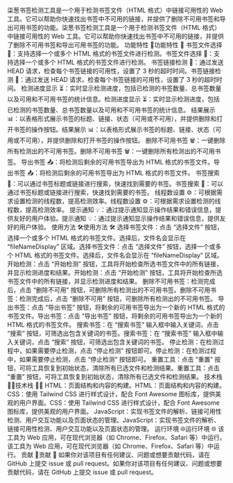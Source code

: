 柒葱书签检测工具是一个用于检测书签文件（HTML 格式）中链接可用性的 Web 工具。它可以帮助你快速找出书签中不可用的链接，并提供了删除不可用书签和导出可用书签的功能。柒葱书签检测工具是一个用于检测书签文件（HTML 格式）中链接可用性的 Web 工具。它可以帮助你快速找出书签中不可用的链接，并提供了删除不可用书签和导出可用书签的功能。
功能特性 🚀功能特性 🚀
书签文件选择 📂：支持选择一个或多个 HTML 格式的书签文件进行检测。书签文件选择 📂：支持选择一个或多个 HTML 格式的书签文件进行检测。
书签链接检测 🔗：通过发送 HEAD 请求，检查每个书签链接的可用性，设置了 3 秒的超时时间。书签链接检测 🔗：通过发送 HEAD 请求，检查每个书签链接的可用性，设置了 3 秒的超时时间。
检测进度显示 ⏳：实时显示检测进度，包括已检测的书签数量、总书签数量以及可用和不可用书签的统计信息。检测进度显示 ⏳：实时显示检测进度，包括已检测的书签数量、总书签数量以及可用和不可用书签的统计信息。
结果展示 📊：以表格形式展示书签的标题、链接、状态（可用或不可用），并提供删除和打开书签的操作按钮。结果展示 📊：以表格形式展示书签的标题、链接、状态（可用或不可用），并提供删除和打开书签的操作按钮。
删除不可用书签 🗑️：一键删除所有检测出的不可用书签。删除不可用书签 🗑️：一键删除所有检测出的不可用书签。
导出书签 📤：将检测后剩余的可用书签导出为 HTML 格式的书签文件。导出书签 📤：将检测后剩余的可用书签导出为 HTML 格式的书签文件。
书签搜索 🔎：可以通过书签标题或链接进行搜索，快速找到需要的书签。书签搜索 🔎：可以通过书签标题或链接进行搜索，快速找到需要的书签。
线程数设置 ⚙️：可根据需求设置检测的线程数，提高检测效率。线程数设置 ⚙️：可根据需求设置检测的线程数，提高检测效率。
提示通知 💡：通过提示通知显示操作结果和错误信息，提供友好的用户体验。提示通知 💡：通过提示通知显示操作结果和错误信息，提供友好的用户体验。
使用方法 🛠️使用方法 🛠️
选择书签文件：点击 “选择文件” 按钮，选择一个或多个 HTML 格式的书签文件。选择后，文件名会显示在 “fileNameDisplay” 区域。选择书签文件：点击 “选择文件” 按钮，选择一个或多个 HTML 格式的书签文件。选择后，文件名会显示在 “fileNameDisplay” 区域。
开始检测：点击 “开始检测” 按钮，工具将开始检查所选书签文件中的所有链接，并显示检测进度和结果。开始检测：点击 “开始检测” 按钮，工具将开始检查所选书签文件中的所有链接，并显示检测进度和结果。
删除不可用书签：检测完成后，点击 “删除不可用” 按钮，可删除所有检测出的不可用书签。删除不可用书签：检测完成后，点击 “删除不可用” 按钮，可删除所有检测出的不可用书签。
导出书签：点击 “导出书签” 按钮，将剩余的可用书签导出为一个新的 HTML 格式的书签文件。导出书签：点击 “导出书签” 按钮，将剩余的可用书签导出为一个新的 HTML 格式的书签文件。
搜索书签：在 “搜索书签” 输入框中输入关键词，点击 “搜索” 按钮，可筛选出包含关键词的书签。搜索书签：在 “搜索书签” 输入框中输入关键词，点击 “搜索” 按钮，可筛选出包含关键词的书签。
停止检测：在检测过程中，如果需要停止检测，点击 “停止检测” 按钮即可。停止检测：在检测过程中，如果需要停止检测，点击 “停止检测” 按钮即可。
重置工具：点击 “重置” 按钮，可将工具恢复到初始状态，清除所有已选文件和检测结果。重置工具：点击 “重置” 按钮，可将工具恢复到初始状态，清除所有已选文件和检测结果。
技术栈 👨‍💻技术栈 👨‍💻
HTML：页面结构和内容的构建。HTML：页面结构和内容的构建。
CSS：使用 Tailwind CSS 进行样式设计，配合 Font Awesome 图标库，提供美观的用户界面。CSS：使用 Tailwind CSS 进行样式设计，配合 Font Awesome 图标库，提供美观的用户界面。
JavaScript：实现书签文件的解析、链接可用性检测、用户交互功能以及页面状态的管理。JavaScript：实现书签文件的解析、链接可用性检测、用户交互功能以及页面状态的管理。
运行环境 🌐运行环境 🌐
该工具为 Web 应用，可在现代浏览器（如 Chrome、Firefox、Safari 等）中运行。该工具为 Web 应用，可在现代浏览器（如 Chrome、Firefox、Safari 等）中运行。
贡献 🤝贡献 🤝
如果你对该项目有任何建议、问题或想要贡献代码，请在 GitHub 上提交 issue 或 pull request。如果你对该项目有任何建议、问题或想要贡献代码，请在 GitHub 上提交 issue 或 pull request。
